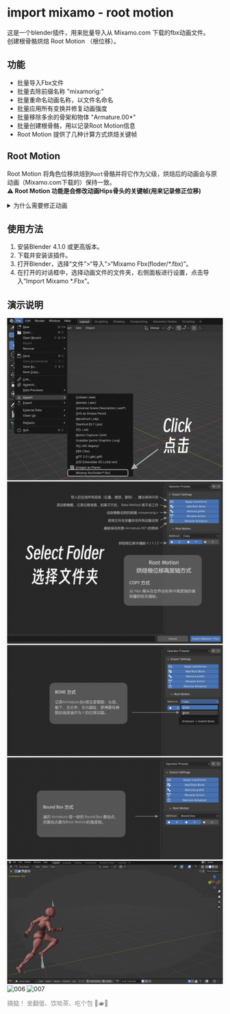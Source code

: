# import mixamo - root motion
这是一个blender插件，用来批量导入从 Mixamo.com 下载的fbx动画文件。<br>创建根骨骼烘焙 Root Motion （根位移）。 <br>

## 功能
- 批量导入Fbx文件
- 批量去除前缀名称 "mixamorig:"
- 批量重命名动画名称，以文件名命名
- 批量应用所有变换并修复动画强度
- 批量移除多余的骨架和物体 "Armature.00*"
- 批量创建根骨骼，用以记录Root Motion信息
- Root Motion 提供了几种计算方式烘焙关键帧


## Root Motion
Root Motion 将角色位移烘焙到`Root`骨骼并将它作为父级，烘焙后的动画会与原动画（Mixamo.com下载的）保持一致。 <br>
**⚠️ Root Motion 功能是会修改动画Hips骨头的关键帧(用来记录修正位移)**

<details>
<summary> 为什么需要修正动画</summary>
· 骨骼的关键帧动画使用的是 <font color='LightSeaGreen'>Local</font> 局部空间坐标系。<br>
·  <font color='SeaGreen'> mixamo.com </font> 的动画记录位移信息的是Hips骨骼，可能有一定旋转角度。<br>
· 而创建的Root骨骼自身Y轴与世界Z轴重合。<br>
· 当两个骨骼局部空间坐标系不重合时，夹角越大误差越大。<br>
· 这里把骨骼都转化为 <font color='LightSeaGreen'>Global</font> 全局空间坐标系，再进行根骨骼动画的计算，最后转化为各个骨骼的 <font color='LightSeaGreen'>Local</font> 局部空间坐标系进行关键帧烘焙。<br>
· 当没有对X/Y/Z三个轴都烘焙时，需要对动画进行修正。

</details>


## 使用方法
1. 安装Blender 4.1.0 或更高版本。
2. 下载并安装该插件。
3. 打开Blender，选择“文件”>“导入”>“Mixamo Fbx(floder/*.fbx)”。
4. 在打开的对话框中，选择动画文件的文件夹，右侧面板进行设置，点击导入“Import Mixamo *.Fbx”。

## 演示说明
![001](./img/001.png)
![002](./img/002.png)
![003](./img/003.png)
![004](./img/004.png)
![005](./img/005.gif)
![006](./img/006.gif)
![007](./img/007.gif)


<font color=gray>搞掂！</font>
<font color=gray>坐翻低、饮啖茶、吃个包 🍵🫖🍞</font>
